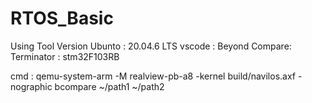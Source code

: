 # RTOS_Basic

Using Tool Version 
Ubunto : 20.04.6 LTS
vscode :
Beyond Compare:
Terminator :
stm32F103RB

cmd : qemu-system-arm -M realview-pb-a8 -kernel build/navilos.axf -nographic
bcompare ~/path1 ~/path2
